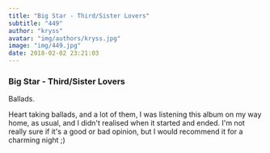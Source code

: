 ```yaml
---
title: "Big Star - Third/Sister Lovers"
subtitle: "449"
author: "kryss"
avatar: "img/authors/kryss.jpg"
image: "img/449.jpg"
date: 2018-02-02 23:21:03
---
```


### Big Star - Third/Sister Lovers
Ballads.

Heart taking ballads, and a lot of them, I was listening this album on my way home, as usual, and I didn't realised when it started and ended. I'm not really sure if it's a good or bad opinion, but I would recommend it for a charming night ;)
